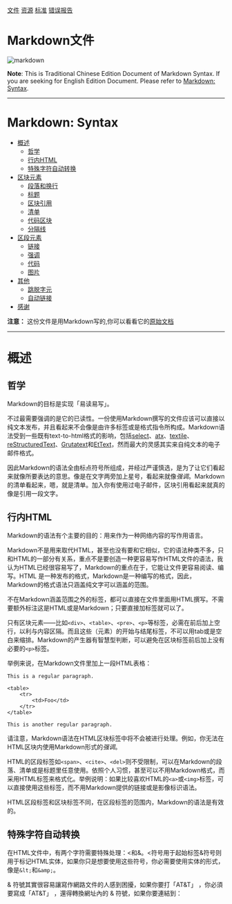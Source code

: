 [文件](https://markdown.tw)
[资源](https://markdown.tw/resources.html)
[标准](commonmark.org)
[错误报告](https://github.com/othree/markdown-syntax-zhtw/issues)

# Markdown文件
![markdown](https://markdown.tw/images/208x128.png)

**Note**: This is Traditional Chinese Edition Document of Markdown Syntax. If you are seeking for English Edition Document. Please refer to [Markdown: Syntax](http://daringfireball.net/projects/markdown/syntax).

---
# Markdown: Syntax
+ [概述](https://markdown.tw/#overview)
  - [哲学](https://markdown.tw/#philosophy)
  - [行内HTML](https://markdown.tw/#html)
  - [特殊字符自动转换](https://markdown.tw/#autoescape)
+ [区块元素](https://markdown.tw/#block)
  - [段落和换行](https://markdown.tw/#p)
  - [标题](https://markdown.tw/#header)
  - [区块引用](https://markdown.tw/#blockquote)
  - [清单](https://markdown.tw/#list)
  - [代码区块](https://markdown.tw/#precode)
  - [分隔线](https://markdown.tw/#hr)
+ [区段元素](https://markdown.tw/#span)
  - [链接](https://markdown.tw/#link)
  - [强调](https://markdown.tw/#em)
  - [代码](https://markdown.tw/#code)
  - [图片](https://markdown.tw/#img)
+ [其他](https://markdown.tw/#misc)
  - [跳脱字元](https://markdown.tw/#backslash)
  - [自动链接](https://markdown.tw/#autolink)
+ [感谢](https://markdown.tw/#acknowledgement)

**注意：** 这份文件是用Markdown写的,你可以看看它的[原始文档](https://github.com/othree/markdown-syntax-zhtw/blob/master/syntax.md)

---
# 概述
## 哲学

Markdown的目标是实现「易读易写」。

不过最需要强调的是它的已读性。一份使用Markdown撰写的文件应该可以直接以纯文本发布，并且看起来不会像是由许多标签或是格式指令所构成。Markdown语法受到一些既有text-to-html格式的影响，包括[select](http://docutils.sourceforge.net/mirror/setext.html)、[atx](http://www.aaronsw.com/2002/atx/)、[textile](http://textism.com/tools/textile/)、[reStructuredText](http://docutils.sourceforge.net/rst.html)、[Grutatext](http://www.triptico.com/software/grutatxt.html)和[EtText](http://ettext.taint.org/doc/)，然而最大的灵感其实来自纯文本的电子邮件格式。

因此Markdown的语法全由标点符号所组成，并经过严谨慎选，是为了让它们看起来就像所要表达的意思。像是在文字两旁加上星号，看起来就像*强调*。Markdown的清单看起来，嗯，就是清单。加入你有使用过电子邮件，区块引用看起来就真的像是引用一段文字。

## 行内HTML
Markdown的语法有个主要的目的：用来作为一种网络内容的写作用语言。

Markdown不是用来取代HTML，甚至也没有要和它相似，它的语法种类不多，只和HTML的一部分有关系，重点不是要创造一种更容易写作HTML文件的语法，我认为HTML已经很容易写了，Markdown的重点在于，它能让文件更容易阅读、编写。HTML 是一种发布的格式，Markdown是一种编写的格式，因此，Markdown的格式语法只涵盖纯文字可以涵盖的范围。

不在Markdown涵盖范围之外的标签，都可以直接在文件里面用HTML撰写。不需要额外标注这是HTML或是Markdown；只要直接加标签就可以了。

只有区块元素——比如`<div>`、`<table>`、`<pre>`、`<p>`等标签，必需在前后加上空行，以利与内容区隔。而且这些（元素）的开始与结尾标签，不可以用tab或是空白来缩排。Markdown的产生器有智慧型判断，可以避免在区块标签前后加上没有必要的`<p>`标签。

举例来说，在Markdown文件里加上一段HTML表格：
```
This is a regular paragraph.

<table>
    <tr>
        <td>Foo</td>
    </tr>
</table>

This is another regular paragraph.
```

请注意，Markdown语法在HTML区块标签中将不会被进行处理。例如，你无法在HTML区块内使用Markdown形式的*强调*。

HTML的区段标签如`<span>`、`<cite>`、`<del>`则不受限制，可以在Markdown的段落、清单或是标题里任意使用。依照个人习惯，甚至可以不用Markdown格式，而采用HTML标签来格式化。举例说明：如果比较喜欢HTML的`<a>`或`<img>`标签，可以直接使用这些标签，而不用Markdown提供的链接或是影像标识语法。

HTML区段标签和区块标签不同，在区段标签的范围内，Markdown的语法是有效的。

## 特殊字符自动转换

在HTML文件中，有两个字符需要特殊处理：<和&。<符号用于起始标签&符号则用于标记HTML实体，如果你只是想要使用这些符号，你必需要使用实体的形式，像是`&lt;`和`&amp;`。

& 符號其實很容易讓寫作網路文件的人感到困擾，如果你要打「AT&T」 ，你必須要寫成「AT&amp;T」 ，還得轉換網址內的 & 符號，如果你要連結到：